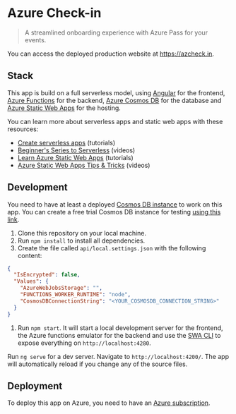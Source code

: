 # Azure Check-in

> A streamlined onboarding experience with Azure Pass for your events.

You can access the deployed production website at https://azcheck.in.

## Stack

This app is build on a full serverless model, using [Angular](https://angular.io/) for the frontend, [Azure Functions](https://azure.microsoft.com/services/functions/?WT.mc_id=javascript-6489-yolasors) for the backend, [Azure Cosmos DB](https://azure.microsoft.com/services/cosmos-db/?WT.mc_id=javascript-6489-yolasors) for the database and [Azure Static Web Apps](https://azure.microsoft.com/services/app-service/static/?WT.mc_id=javascript-6489-yolasors) for the hosting.

You can learn more about serverless apps and static web apps with these resources:

- [Create serverless apps](https://docs.microsoft.com/learn/paths/create-serverless-applications/?WT.mc_id=javascript-6489-yolasors) (tutorials)
- [Beginner's Series to Serverless](https://aka.ms/serverless-series) (videos)
- [Learn Azure Static Web Apps](https://docs.microsoft.com/learn/paths/azure-static-web-apps/?WT.mc_id=javascript-6489-yolasors) (tutorials)
- [Azure Static Web Apps Tips & Tricks](https://aka.ms/StaticWebAppsTips) (videos)

## Development

You need to have at least a deployed [Cosmos DB instance](https://azure.microsoft.com/services/cosmos-db/?WT.mc_id=javascript-6489-yolasors) to work on this app. You can create a free trial Cosmos DB instance for testing [using this link](https://azure.microsoft.com/try/cosmosdb/?WT.mc_id=javascript-6489-yolasors).

1. Clone this repository on your local machine.
1. Run `npm install` to install all dependencies.
1. Create the file called `api/local.settings.json` with the following content:

```json
{
  "IsEncrypted": false,
  "Values": {
    "AzureWebJobsStorage": "",
    "FUNCTIONS_WORKER_RUNTIME": "node",
    "CosmosDBConnectionString": "<YOUR_COSMOSDB_CONNECTION_STRING>"
  }
}
```

1. Run `npm start`. It will start a local development server for the frontend, the Azure functions emulator for the backend and use the [SWA CLI](https://github.com/Azure/static-web-apps-cli) to expose everything on `http://localhost:4280`.

Run `ng serve` for a dev server. Navigate to `http://localhost:4200/`. The app will automatically reload if you change any of the source files.

## Deployment

To deploy this app on Azure, you need to have an [Azure subscription](https://azure.microsoft.com/free/?WT.mc_id=javascript-6489-yolasors).

